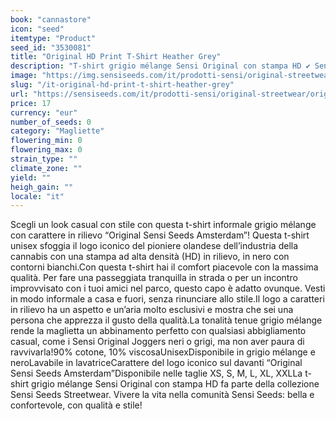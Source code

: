 ```yaml
---
book: "cannastore"
icon: "seed"
itemtype: "Product"
seed_id: "3530081"
title: "Original HD Print T-Shirt Heather Grey"
description: "T-shirt grigio mélange Sensi Original con stampa HD ✔ Sensi Original Streetwear ✔ Con logo iconico Sensi Seeds HD ✔ Unisex ✔ Taglie dalla XS alla XXL."
image: "https://img.sensiseeds.com/it/prodotti-sensi/original-streetwear/original-hd-print-t-shirt-heather-grey-image.png"
slug: "/it-original-hd-print-t-shirt-heather-grey"
url: "https://sensiseeds.com/it/prodotti-sensi/original-streetwear/original-hd-print-t-shirt-heather-grey?a_aid=cannastore"
price: 17
currency: "eur"
number_of_seeds: 0
category: "Magliette"
flowering_min: 0
flowering_max: 0
strain_type: ""
climate_zone: ""
yield: ""
heigh_gain: ""
locale: "it"
---
```

Scegli un look casual con stile con questa t-shirt informale grigio mélange con carattere in rilievo “Original Sensi Seeds Amsterdam”! Questa t-shirt unisex sfoggia il logo iconico del pioniere olandese dell’industria della cannabis con una stampa ad alta densità (HD) in rilievo, in nero con contorni bianchi.Con questa t-shirt hai il comfort piacevole con la massima qualità. Per fare una passeggiata tranquilla in strada o per un incontro improvvisato con i tuoi amici nel parco, questo capo è adatto ovunque. Vesti in modo informale a casa e fuori, senza rinunciare allo stile.Il logo a caratteri in rilievo ha un aspetto e un’aria molto esclusivi e mostra che sei una persona che apprezza il gusto della qualità.La tonalità tenue grigio mélange rende la maglietta un abbinamento perfetto con qualsiasi abbigliamento casual, come i Sensi Original Joggers neri o grigi, ma non aver paura di ravvivarla!90% cotone, 10% viscosaUnisexDisponibile in grigio mélange e neroLavabile in lavatriceCarattere del logo iconico sul davanti “Original Sensi Seeds Amsterdam”Disponibile nelle taglie XS, S, M, L, XL, XXLLa t-shirt grigio mélange Sensi Original con stampa HD fa parte della collezione Sensi Seeds Streetwear. Vivere la vita nella comunità Sensi Seeds: bella e confortevole, con qualità e stile!
